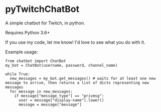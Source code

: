 # pyTwitchChatBot
A simple chatbot for Twitch, in python.

Requires Python 3.6+

If you use my code, let me know! I'd love to see what you do with it.

Example usage:

    from chatbot import ChatBot
    my_bot = ChatBot(username, password, channel_name)

    while True:
      new_messages = my_bot.get_messages() # waits for at least one new message to arrive, then returns a list of dicts representing new messages
      for message in new_messages:
        if message["message_type"] == "privmsg":
          user = message["display-name"].lower()
          message = message["message"]
